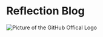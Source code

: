 # Reflection Blog

![Picture of the GitHub Offical Logo](https://Mmart04.github.io/BlogMart/images/githublogo.png)
